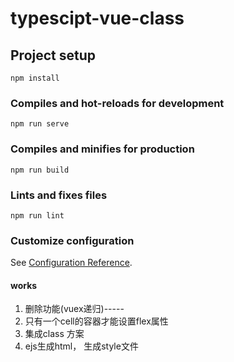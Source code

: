 # typescipt-vue-class

## Project setup
```
npm install
```

### Compiles and hot-reloads for development
```
npm run serve
```

### Compiles and minifies for production
```
npm run build
```

### Lints and fixes files
```
npm run lint
```

### Customize configuration
See [Configuration Reference](https://cli.vuejs.org/config/).

#### works
1. 删除功能(vuex递归)-----
2. 只有一个cell的容器才能设置flex属性
3. 集成class 方案
4. ejs生成html， 生成style文件
